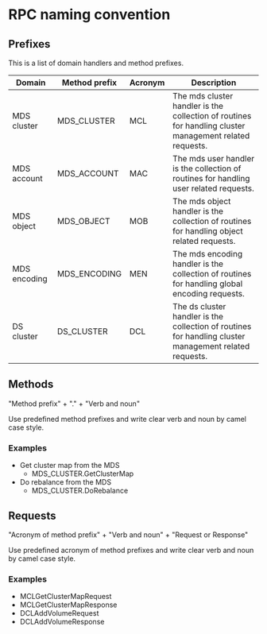 # RPC naming convention

## Prefixes

This is a list of domain handlers and method prefixes.

| Domain         | Method prefix  | Acronym | Description                                                                 |
| -------------- | -------------- | ------- | --------------------------------------------------------------------------- |
| MDS cluster    | MDS_CLUSTER    | MCL     | The mds cluster handler is the collection of routines for handling cluster management related requests. |
| MDS account    | MDS_ACCOUNT    | MAC     | The mds user handler is the collection of routines for handling user related requests. |
| MDS object     | MDS_OBJECT     | MOB     | The mds object handler is the collection of routines for handling object related requests. |
| MDS encoding   | MDS_ENCODING   | MEN     | The mds encoding handler is the collection of routines for handling global encoding requests. |
| DS cluster     | DS_CLUSTER     | DCL     | The ds cluster handler is the collection of routines for handling cluster management related requests. |

## Methods

"Method prefix" + "." + "Verb and noun"

Use predefined method prefixes and write clear verb and noun by camel case style.

### Examples 

* Get cluster map from the MDS
  * MDS_CLUSTER.GetClusterMap
* Do rebalance from the MDS
  * MDS_CLUSTER.DoRebalance

## Requests

"Acronym of method prefix" + "Verb and noun" + "Request or Response"

Use predefined acronym of method prefixes and write clear verb and noun by camel case style.

### Examples

* MCLGetClusterMapRequest
* MCLGetClusterMapResponse
* DCLAddVolumeRequest
* DCLAddVolumeResponse
